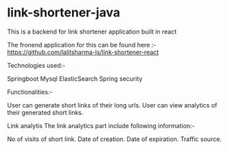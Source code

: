 # link-shortener-java
This is a backend for link shortener application built in react

The fronend application for this can be found here :- https://github.com/lalitsharma-ls/link-shortener-react

Technologies used:-

Springboot
Mysql
ElasticSearch
Spring security

Functionalities:-

User can generate short links of their long urls.
User can view analytics of their generated short links.

Link analytis
The link analytics part include following information:-

No of visits of short link.
Date of creation.
Date of expiration.
Traffic source.
